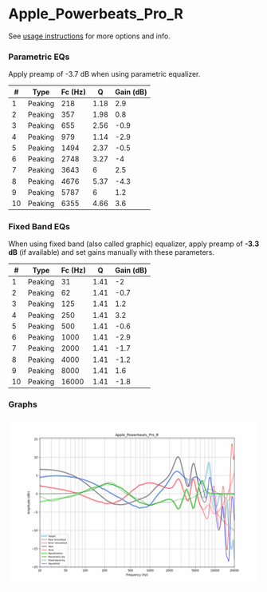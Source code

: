 # Apple_Powerbeats_Pro_R
See [usage instructions](https://github.com/jaakkopasanen/AutoEq#usage) for more options and info.

### Parametric EQs
Apply preamp of -3.7 dB when using parametric equalizer.

|   # | Type    |   Fc (Hz) |    Q |   Gain (dB) |
|-----|---------|-----------|------|-------------|
|   1 | Peaking |       218 | 1.18 |         2.9 |
|   2 | Peaking |       357 | 1.98 |         0.8 |
|   3 | Peaking |       655 | 2.56 |        -0.9 |
|   4 | Peaking |       979 | 1.14 |        -2.9 |
|   5 | Peaking |      1494 | 2.37 |        -0.5 |
|   6 | Peaking |      2748 | 3.27 |        -4   |
|   7 | Peaking |      3643 | 6    |         2.5 |
|   8 | Peaking |      4676 | 5.37 |        -4.3 |
|   9 | Peaking |      5787 | 6    |         1.2 |
|  10 | Peaking |      6355 | 4.66 |         3.6 |

### Fixed Band EQs
When using fixed band (also called graphic) equalizer, apply preamp of **-3.3 dB** (if available) and set gains manually with these parameters.

|   # | Type    |   Fc (Hz) |    Q |   Gain (dB) |
|-----|---------|-----------|------|-------------|
|   1 | Peaking |        31 | 1.41 |        -2   |
|   2 | Peaking |        62 | 1.41 |        -0.7 |
|   3 | Peaking |       125 | 1.41 |         1.2 |
|   4 | Peaking |       250 | 1.41 |         3.2 |
|   5 | Peaking |       500 | 1.41 |        -0.6 |
|   6 | Peaking |      1000 | 1.41 |        -2.9 |
|   7 | Peaking |      2000 | 1.41 |        -1.7 |
|   8 | Peaking |      4000 | 1.41 |        -1.2 |
|   9 | Peaking |      8000 | 1.41 |         1.6 |
|  10 | Peaking |     16000 | 1.41 |        -1.8 |

### Graphs
![](./Apple_Powerbeats_Pro_R.png)
